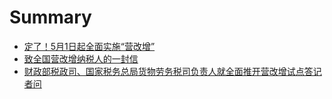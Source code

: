 # Summary

* [定了！5月1日起全面实施“营改增” ](ding_le_ff01_5_yue_1_ri_qi_quan_mian_shi_shi_201c_.md)
* [致全国营改增纳税人的一封信 ](zhi_quan_guo_ying_gai_zeng_na_shui_ren_de_yi_feng_.md)
* [财政部税政司、国家税务总局货物劳务税司负责人就全面推开营改增试点答记者问](cai_zheng_bu_shui_zheng_si_3001_guo_jia_shui_wu_zo.md)

